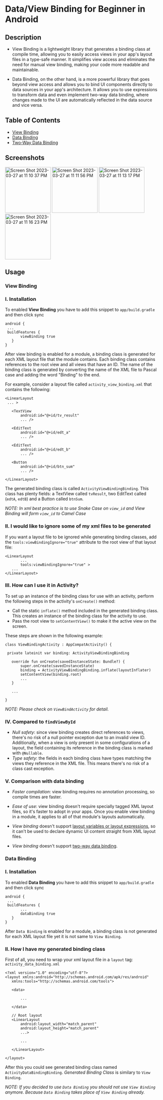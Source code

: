 # Data/View Binding for Beginner in Android

## Description
  - View Binding is a lightweight library that generates a binding class at compile time, allowing you to easily access views in your app's layout files in a type-safe manner. It simplifies view access and eliminates the need for manual view binding, making your code more readable and maintainable.

  - Data Binding, on the other hand, is a more powerful library that goes beyond view access and allows you to bind UI components directly to data sources in your app's architecture. It allows you to use expressions to transform data and even implement two-way data binding, where changes made to the UI are automatically reflected in the data source and vice versa.

## Table of Contents
  - [View Binding](https://developer.android.com/topic/libraries/view-binding)
  - [Data Binding](https://developer.android.com/topic/libraries/data-binding)
  - [Two-Way Data Binding](https://developer.android.com/topic/libraries/data-binding/two-way)

## Screenshots
<img width="150" alt="Screen Shot 2023-03-27 at 11 10 37 PM" src="https://user-images.githubusercontent.com/29136735/227999987-a7fb7fa3-b659-4052-aa88-da1f0c150b02.png"> <img width="150" alt="Screen Shot 2023-03-27 at 11 11 56 PM" src="https://user-images.githubusercontent.com/29136735/228000334-ff0dd3b9-2a32-4717-b2f5-159e7954ea13.png"> <img width="150" alt="Screen Shot 2023-03-27 at 11 13 17 PM" src="https://user-images.githubusercontent.com/29136735/228000671-a4d102fc-8c34-4b57-8b27-8b796b1f52f1.png"> <img width="150" alt="Screen Shot 2023-03-27 at 11 16 23 PM" src="https://user-images.githubusercontent.com/29136735/228001395-e23a7c06-fc0a-40ac-aacc-cf99c293decc.png">

## Usage

### View Binding 
 
 ### I. Installation
  To enabled **View Binding** you have to add this snippet to ```app/build.gradle``` and then click sync
 ```
 android {
  ...
  buildFeatures {
        viewBinding true
    }
 }
 ```
 After view binding is enabled for a module, a binding class is generated for each XML layout file that the module contains. Each binding class contains  references to the root view and all views that have an ID. The name of the binding class is generated by converting the name of the XML file to Pascal case and adding the word "Binding" to the end.
 
 For example, consider a layout file called ```activity_view_binding.xml``` that contains the following:
 ```
<LinearLayout 
  ... >

    <TextView
        android:id="@+id/tv_result"
        ... />

    <EditText
        android:id="@+id/edt_a"
        ... />

    <EditText
        android:id="@+id/edt_b"
        ... />

    <Button
        android:id="@+id/btn_sum"
        ... />

</LinearLayout>
 ```
 The generated binding class is called ```ActivityViewBindingBinding```. This class has plenty fields: a TextView called ```tvResult```, two EditText called (```edtA```, ```edtB```) and a Button called ```btnSum```.
 
*NOTE: In xml best practice is to use Snake Case on `view_id` and View Binding will form `view_id` to Camel Case*

 ### II. I would like to ignore some of my xml files to be generated
 If you want a layout file to be ignored while generating binding classes, add the `tools:viewBindingIgnore="true"` attribute to the root view of that layout file:
 ```
 <LinearLayout
        ...
        tools:viewBindingIgnore="true" >
    ...
</LinearLayout>
 ```

 ### III. How can I use it in Activity?
 To set up an instance of the binding class for use with an activity, perform the following steps in the activity's `onCreate()` method:
 - Call the static `inflate()` method included in the generated binding class. This creates an instance of the binding class for the activity to use.
 - Pass the root view to `setContentView()` to make it the active view on the screen.
 
 These steps are shown in the following example:
 ```
 class ViewBindingActivity : AppCompatActivity() {
 
  private lateinit var binding: ActivityViewBindingBinding

    override fun onCreate(savedInstanceState: Bundle?) {
        super.onCreate(savedInstanceState)
        binding = ActivityViewBindingBinding.inflate(layoutInflater)
        setContentView(binding.root)
        ...
    }
    
    ...
 
 }
 ```
  *NOTE: Please check on `ViewBindActivity` for detail.*
  
  ### IV. Compared to `findViewById`
  - *Null safety*: since view binding creates direct references to views, there's no risk of a null pointer exception due to an invalid view ID. Additionally, when a view is only present in some configurations of a layout, the field containing its reference in the binding class is marked with `@Nullable`.
  - *Type safety*: the fields in each binding class have types matching the views they reference in the XML file. This means there's no risk of a class cast exception.

  ### V. Comparison with data binding
  - *Faster compilation*: view binding requires no annotation processing, so compile times are faster.
  - *Ease of use*: view binding doesn't require specially tagged XML layout files, so it's faster to adopt in your apps. Once you enable view binding in a module, it applies to all of that module's layouts automatically.
 
  - *View binding* doesn't support [layout variables or layout expressions](https://developer.android.com/topic/libraries/data-binding/expressions), so it can't be used to declare dynamic UI content straight from XML layout files.
  - *View binding* doesn't support [two-way data binding](https://developer.android.com/topic/libraries/data-binding/two-way).
 
### Data Binding 

  ### I. Installation 
  To enabled **Data Binding** you have to add this snippet to ```app/build.gradle``` and then click sync
 ```
 android {
  ...
  buildFeatures {
        ...
        dataBinding true
    }
 }
 ```
  After `Data Binding` is enabled for a module, a binding class is not generated for each XML layout file yet it is not same to `View Binding`.
  
  ### II. How I have my generated binding class
  First of all, you need to wrap your xml layout file in a `layout` tag: 
  `activity_data_binding.xml`
 ```
 <?xml version="1.0" encoding="utf-8"?>
<layout xmlns:android="http://schemas.android.com/apk/res/android"
    xmlns:tools="http://schemas.android.com/tools">
  
    <data>

        ...

    </data>

    // Root layout
    <LinearLayout
        android:layout_width="match_parent"
        android:layout_height="match_parent"
        ...>

        ...

    </LinearLayout>

</layout>
 ```
 After this you could see generated binding class named `ActivityDataBindingBinding`. *Generated Binding Class* is similary to `View Binding`.
 
 *NOTE: If you decided to use `Data Binding` you should not use `View Binding` anymore. Because `Data Binding` takes place of `View Binding` already.*
 
  
  
   
  

